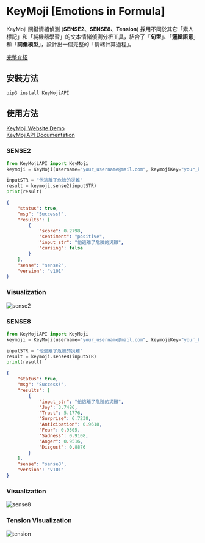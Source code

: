 # KeyMoji [Emotions in Formula]

KeyMoji 關鍵情緒偵測 (**SENSE2、SENSE8、Tension**) 採用不同於其它「素人標記」和「純機器學習」的文本情緒偵測分析工具，結合了「**句型**」、「**邏輯語意**」和「**詞彙模型**」，設計出一個完整的「情緒計算過程」。

[完整介紹](https://api.droidtown.co/document/#KeyMoji)

## 安裝方法

```sh
pip3 install KeyMojiAPI
```

## 使用方法
[KeyMoji Website Demo](https://api.droidtown.co/#keymoji)  
[KeyMojiAPI Documentation](https://api.droidtown.co/KeyMojiAPI/document/)

### SENSE2
```python
from KeyMojiAPI import KeyMoji
keymoji = KeyMoji(username="your_username@mail.com", keymojiKey="your_keymoji_key")

inputSTR = "他逃離了危險的災難"
result = keymoji.sense2(inputSTR)
print(result)
```

```json
{
    "status": true,
    "msg": "Success!",
    "results": [
        {
            "score": 0.2798,
            "sentiment": "positive",
            "input_str": "他逃離了危險的災難",
            "cursing": false
        }
    ],
    "sense": "sense2",
    "version": "v101"
}
```

### Visualization

![sense2](https://www.droidtown.co/static/public_img/sense2.png)

### SENSE8
```python
from KeyMojiAPI import KeyMoji
keymoji = KeyMoji(username="your_username@mail.com", keymojiKey="your_keymoji_key")

inputSTR = "他逃離了危險的災難"
result = keymoji.sense8(inputSTR)
print(result)
```

```json
{
    "status": true,
    "msg": "Success!",
    "results": [
        {
            "input_str": "他逃離了危險的災難",
            "Joy": 3.7486,
            "Trust": 5.1776,
            "Surprise": 6.7238,
            "Anticipation": 0.9618,
            "Fear": 0.9505,
            "Sadness": 0.9108,
            "Anger": 0.9516,
            "Disgust": 0.8876
        }
    ],
    "sense": "sense8",
    "version": "v101"
}
```

### Visualization

![sense8](https://www.droidtown.co/static/public_img/sense8.png)


### Tension Visualization

![tension](https://www.droidtown.co/static/public_img/tension.png)
